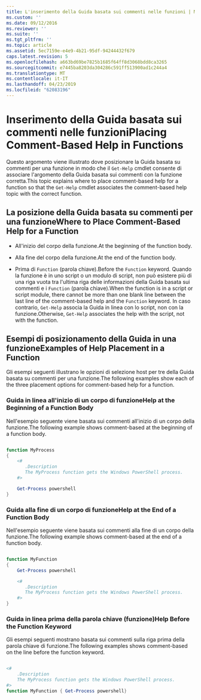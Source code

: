 ```yaml
---
title: L'inserimento della Guida basata sui commenti nelle funzioni | Microsoft Docs
ms.custom: ''
ms.date: 09/12/2016
ms.reviewer: ''
ms.suite: ''
ms.tgt_pltfrm: ''
ms.topic: article
ms.assetid: 5ec7159e-e4e9-4b21-95df-94244432f679
caps.latest.revision: 5
ms.openlocfilehash: a663bd69be7825b1685f64ff8d3068bdd8ca3265
ms.sourcegitcommit: e7445ba8203da304286c591ff513900ad1c244a4
ms.translationtype: MT
ms.contentlocale: it-IT
ms.lasthandoff: 04/23/2019
ms.locfileid: "62083196"
---
```

# <a name="placing-comment-based-help-in-functions"></a><span data-ttu-id="8be24-102">Inserimento della Guida basata sui commenti nelle funzioni</span><span class="sxs-lookup"><span data-stu-id="8be24-102">Placing Comment-Based Help in Functions</span></span>

<span data-ttu-id="8be24-103">Questo argomento viene illustrato dove posizionare la Guida basata su commenti per una funzione in modo che il `Get-Help` cmdlet consente di associare l'argomento della Guida basata sui commenti con la funzione corretta.</span><span class="sxs-lookup"><span data-stu-id="8be24-103">This topic explains where to place comment-based help for a function so that the `Get-Help` cmdlet associates the comment-based help topic with the correct function.</span></span>

## <a name="where-to-place-comment-based-help-for-a-function"></a><span data-ttu-id="8be24-104">La posizione della Guida basata su commenti per una funzione</span><span class="sxs-lookup"><span data-stu-id="8be24-104">Where to Place Comment-Based Help for a Function</span></span>

- <span data-ttu-id="8be24-105">All'inizio del corpo della funzione.</span><span class="sxs-lookup"><span data-stu-id="8be24-105">At the beginning of the function body.</span></span>

- <span data-ttu-id="8be24-106">Alla fine del corpo della funzione.</span><span class="sxs-lookup"><span data-stu-id="8be24-106">At the end of the function body.</span></span>

- <span data-ttu-id="8be24-107">Prima di `Function` (parola chiave).</span><span class="sxs-lookup"><span data-stu-id="8be24-107">Before the `Function` keyword.</span></span> <span data-ttu-id="8be24-108">Quando la funzione è in uno script o un modulo di script, non può esistere più di una riga vuota tra l'ultima riga delle informazioni della Guida basata sui commenti e i `Function` (parola chiave).</span><span class="sxs-lookup"><span data-stu-id="8be24-108">When the function is in a script or script module, there cannot be more than one blank line between the last line of the comment-based help and the `Function` keyword.</span></span> <span data-ttu-id="8be24-109">In caso contrario, `Get-Help` associa la Guida in linea con lo script, non con la funzione.</span><span class="sxs-lookup"><span data-stu-id="8be24-109">Otherwise, `Get-Help` associates the help with the script, not with the function.</span></span>

## <a name="examples-of-help-placement-in-a-function"></a><span data-ttu-id="8be24-110">Esempi di posizionamento della Guida in una funzione</span><span class="sxs-lookup"><span data-stu-id="8be24-110">Examples of Help Placement in a Function</span></span>

 <span data-ttu-id="8be24-111">Gli esempi seguenti illustrano le opzioni di selezione host per tre della Guida basata su commenti per una funzione.</span><span class="sxs-lookup"><span data-stu-id="8be24-111">The following examples show each of the three placement options for comment-based help for a function.</span></span>

### <a name="help-at-the-beginning-of-a-function-body"></a><span data-ttu-id="8be24-112">Guida in linea all'inizio di un corpo di funzione</span><span class="sxs-lookup"><span data-stu-id="8be24-112">Help at the Beginning of a Function Body</span></span>

 <span data-ttu-id="8be24-113">Nell'esempio seguente viene basata sui commenti all'inizio di un corpo della funzione.</span><span class="sxs-lookup"><span data-stu-id="8be24-113">The following example shows comment-based at the beginning of a function body.</span></span>

```powershell

function MyProcess
{
    <#
       .Description
       The MyProcess function gets the Windows PowerShell process.
    #>

    Get-Process powershell
}

```

### <a name="help-at-the-end-of-a-function-body"></a><span data-ttu-id="8be24-114">Guida alla fine di un corpo di funzione</span><span class="sxs-lookup"><span data-stu-id="8be24-114">Help at the End of a Function Body</span></span>

 <span data-ttu-id="8be24-115">Nell'esempio seguente viene basata sui commenti alla fine di un corpo della funzione.</span><span class="sxs-lookup"><span data-stu-id="8be24-115">The following example shows comment-based at the end of a function body.</span></span>

```powershell

function MyFunction
{
    Get-Process powershell

    <#
       .Description
       The MyProcess function gets the Windows PowerShell process.
    #>
}

```

### <a name="help-before-the-function-keyword"></a><span data-ttu-id="8be24-116">Guida in linea prima della parola chiave (funzione)</span><span class="sxs-lookup"><span data-stu-id="8be24-116">Help Before the Function Keyword</span></span>

 <span data-ttu-id="8be24-117">Gli esempi seguenti mostrano basata sui commenti sulla riga prima della parola chiave di funzione.</span><span class="sxs-lookup"><span data-stu-id="8be24-117">The following examples shows comment-based on the line before the function keyword.</span></span>

```powershell

<#
    .Description
    The MyProcess function gets the Windows PowerShell process.
#>
function MyFunction { Get-Process powershell}

```